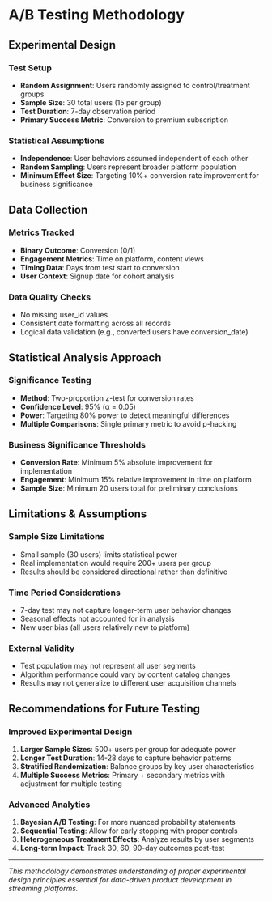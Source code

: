 # A/B Testing Methodology

## Experimental Design

### Test Setup
- **Random Assignment**: Users randomly assigned to control/treatment groups
- **Sample Size**: 30 total users (15 per group)
- **Test Duration**: 7-day observation period
- **Primary Success Metric**: Conversion to premium subscription

### Statistical Assumptions
- **Independence**: User behaviors assumed independent of each other
- **Random Sampling**: Users represent broader platform population
- **Minimum Effect Size**: Targeting 10%+ conversion rate improvement for business significance

## Data Collection

### Metrics Tracked
- **Binary Outcome**: Conversion (0/1)
- **Engagement Metrics**: Time on platform, content views
- **Timing Data**: Days from test start to conversion
- **User Context**: Signup date for cohort analysis

### Data Quality Checks
- No missing user_id values
- Consistent date formatting across all records
- Logical data validation (e.g., converted users have conversion_date)

## Statistical Analysis Approach

### Significance Testing
- **Method**: Two-proportion z-test for conversion rates
- **Confidence Level**: 95% (α = 0.05)
- **Power**: Targeting 80% power to detect meaningful differences
- **Multiple Comparisons**: Single primary metric to avoid p-hacking

### Business Significance Thresholds
- **Conversion Rate**: Minimum 5% absolute improvement for implementation
- **Engagement**: Minimum 15% relative improvement in time on platform
- **Sample Size**: Minimum 20 users total for preliminary conclusions

## Limitations & Assumptions

### Sample Size Limitations
- Small sample (30 users) limits statistical power
- Real implementation would require 200+ users per group
- Results should be considered directional rather than definitive

### Time Period Considerations
- 7-day test may not capture longer-term user behavior changes
- Seasonal effects not accounted for in analysis
- New user bias (all users relatively new to platform)

### External Validity
- Test population may not represent all user segments
- Algorithm performance could vary by content catalog changes
- Results may not generalize to different user acquisition channels

## Recommendations for Future Testing

### Improved Experimental Design
1. **Larger Sample Sizes**: 500+ users per group for adequate power
2. **Longer Test Duration**: 14-28 days to capture behavior patterns
3. **Stratified Randomization**: Balance groups by key user characteristics
4. **Multiple Success Metrics**: Primary + secondary metrics with adjustment for multiple testing

### Advanced Analytics
1. **Bayesian A/B Testing**: For more nuanced probability statements
2. **Sequential Testing**: Allow for early stopping with proper controls
3. **Heterogeneous Treatment Effects**: Analyze results by user segments
4. **Long-term Impact**: Track 30, 60, 90-day outcomes post-test

---
*This methodology demonstrates understanding of proper experimental design principles essential for data-driven product development in streaming platforms.*
